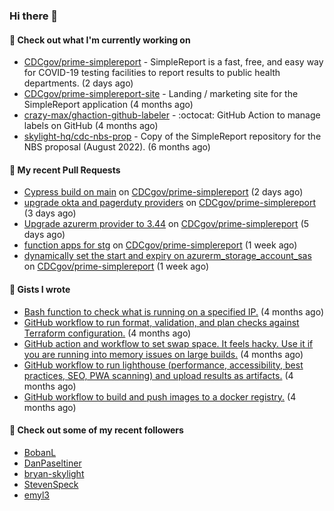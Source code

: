 ### Hi there 👋

#### 🚀 Check out what I'm currently working on

- [CDCgov/prime-simplereport](https://github.com/CDCgov/prime-simplereport) - SimpleReport is a fast, free, and easy way for COVID-19 testing facilities to report results to public health departments. (2 days ago)
- [CDCgov/prime-simplereport-site](https://github.com/CDCgov/prime-simplereport-site) - Landing / marketing site for the SimpleReport application (4 months ago)
- [crazy-max/ghaction-github-labeler](https://github.com/crazy-max/ghaction-github-labeler) - :octocat: GitHub Action to manage labels on GitHub (4 months ago)
- [skylight-hq/cdc-nbs-prop](https://github.com/skylight-hq/cdc-nbs-prop) - Copy of the SimpleReport repository for the NBS proposal (August 2022). (6 months ago)

#### 🔨 My recent Pull Requests

- [Cypress build on main](https://github.com/CDCgov/prime-simplereport/pull/5333) on [CDCgov/prime-simplereport](https://github.com/CDCgov/prime-simplereport) (2 days ago)
- [upgrade okta and pagerduty providers](https://github.com/CDCgov/prime-simplereport/pull/5328) on [CDCgov/prime-simplereport](https://github.com/CDCgov/prime-simplereport) (3 days ago)
- [Upgrade azurerm provider to 3.44](https://github.com/CDCgov/prime-simplereport/pull/5314) on [CDCgov/prime-simplereport](https://github.com/CDCgov/prime-simplereport) (5 days ago)
- [function apps for stg](https://github.com/CDCgov/prime-simplereport/pull/5288) on [CDCgov/prime-simplereport](https://github.com/CDCgov/prime-simplereport) (1 week ago)
- [dynamically set the start and expiry on azurerm_storage_account_sas](https://github.com/CDCgov/prime-simplereport/pull/5282) on [CDCgov/prime-simplereport](https://github.com/CDCgov/prime-simplereport) (1 week ago)

#### 📓 Gists I wrote

- [Bash function to check what is running on a specified IP.](https://gist.github.com/ce30489841fdedc021675981308a399e) (4 months ago)
- [GitHub workflow to run format, validation, and plan checks against Terraform configuration.](https://gist.github.com/0295eabded9fd7994e0e04b86accdc41) (4 months ago)
- [GitHub action and workflow to set swap space. It feels hacky. Use it if you are running into memory issues on large builds.](https://gist.github.com/1c13dca8dc96ed4947f016aae19aacff) (4 months ago)
- [GitHub workflow to run lighthouse (performance, accessibility, best practices, SEO, PWA scanning) and upload results as artifacts.](https://gist.github.com/60fe04c78d86f2bfb5bbf02484826ebe) (4 months ago)
- [GitHub workflow to build and push images to a docker registry.](https://gist.github.com/7845bd98166fd71f05bf829631b23ba7) (4 months ago)

#### 👯 Check out some of my recent followers

- [BobanL](https://github.com/BobanL)
- [DanPaseltiner](https://github.com/DanPaseltiner)
- [bryan-skylight](https://github.com/bryan-skylight)
- [StevenSpeck](https://github.com/StevenSpeck)
- [emyl3](https://github.com/emyl3)
